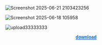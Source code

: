

![Screenshot 2025-06-21 2103423256](https://github.com/user-attachments/assets/fd9a3eb8-514b-4885-9482-50fe5fe90f9c)

![Screenshot 2025-06-18 105958](https://github.com/user-attachments/assets/ba4d91a8-489b-4cc0-a262-5eefbb1eb936)

![upload33333333](https://github.com/user-attachments/assets/2c8d1671-5757-4c9b-96b8-ede00bb6b20f)

</p><p align="center">
  <a href="https://mega.nz/folder/a8dylBaB#aLfJ16z5jaeQs9sEhPkLHQ" 
     style="text-decoration-line: underline; 
            text-decoration-style: double; 
            text-decoration-color: #0366d6; 
            color: #0366d6;
            font-weight: 600;
            font-family: Arial, sans-serif;">
    download
  </a>
</p>
